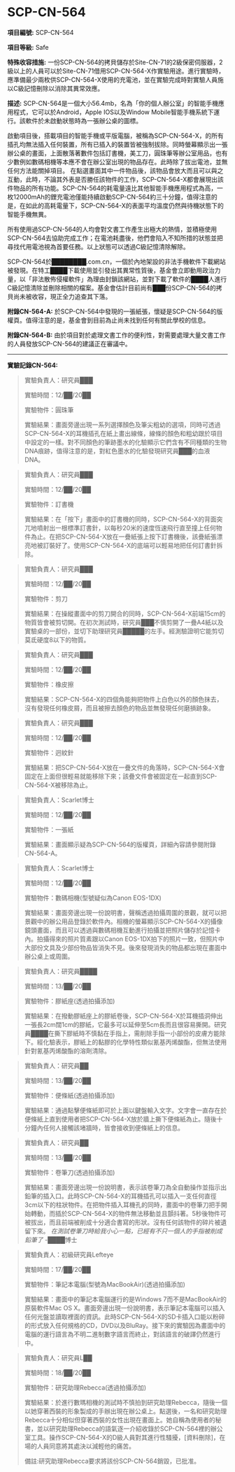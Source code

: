 # SCP-CN-564

**項目編號:** SCP-CN-564

**項目等級:** Safe

**特殊收容措施:** 一份SCP-CN-564的拷貝儲存於Site-CN-71的2級保密伺服器，2級以上的人員可以於Site-CN-71借用SCP-CN-564-X作實驗用途。進行實驗時，應準備最少兩枚供SCP-CN-564-X使用的充電池，並在實驗完成時對實驗人員施以C級記憶刪除以消除其異常效應。

**描述:** SCP-CN-564是一個大小56.4mb，名為「你的個人辦公室」的智能手機應用程式，它可以於Android，Apple IOS以及Window Mobile智能手機系統下運行。該軟件於未啟動狀態時為一張辦公桌的圖標。

啟動項目後，搭載項目的智能手機或平版電腦，被稱為SCP-CN-564-X，的所有插孔均無法插入任何裝置，所有已插入的裝置皆被強制拔除。同時螢幕顯示出一張辦公桌的畫面，上面散落著數件包括訂書機，美工刀，圓珠筆等辦公室用品，也有少數例如數碼相機等本應不會在辦公室出現的物品存在。此時除了拔出電池，並無任何方法能關掉項目。
在點選畫面其中一件物品後，該物品會放大而且可以與之互動，此時，不論其外表是否勝任該物件的工作，SCP-CN-564-X都會展現出該件物品的所有功能。SCP-CN-564的耗電量遠比其他智能手機應用程式為高，一枚12000mAh的鋰充電池僅能持續啟動SCP-CN-564約三十分鐘，值得注意的是，在如此的高耗電量下，SCP-CN-564-X的表面平均溫度仍然與待機狀態下的智能手機無異。

所有使用過SCP-CN-564的人均會對文書工作產生出極大的熱情，並積極使用SCP-CN-564去協助完成工作；在電池耗盡後，他們會陷入不知所措的狀態並把尋找代用電池視為首要任務。以上狀態可以透過C級記憶清除解除。

SCP-CN-564於████████.com.cn，一個於內地架設的非法手機軟件下載網站被發現。在特工████下載使用並引發出其異常性質後，基金會立即動用政治力量，以「非法散佈侵權軟件」為理由封鎖該網站，並對下載了軟件的████人進行C級記憶清除並刪除相關的檔案。基金會估計目前尚有███份SCP-CN-564的拷貝尚未被收容，現正全力追查其下落。

**附錄CN-564-A:** 於SCP-CN-564中發現的一張紙張，懷疑是SCP-CN-564的版權頁。值得注意的是，基金會到目前為止尚未找到任何有關此學校的信息。


**附錄CN-564-B:** 由於項目對於處理文書工作的便利性，對需要處理大量文書工作的人員發放SCP-CN-564的建議正在審議中。


---

**實驗記錄CN-564:** 


> 實驗負責人：研究員███
> 
> 實驗時間：12/██/20██
> 
> 實驗物件：圓珠筆
> 
> 實驗結果：畫面旁邊出現一系列選擇顏色及筆尖粗幼的選項，同時可透過SCP-CN-564-X的耳機插孔在紙上畫出線條，線條的顏色和粗幼跟於項目中設定的一樣。對不同顏色的筆跡墨水的化驗顯示它們含有不同種類的生物DNA痕跡，值得注意的是，對紅色墨水的化驗發現研究員███的血液DNA。
> 


> 實驗負責人：研究員███
> 
> 實驗時間：12/██/20██
> 
> 實驗物件：訂書機
> 
> 實驗結果：在「按下」畫面中的訂書機的同時，SCP-CN-564-X的背面突兀地噴射出一根標準訂書針，以每秒20米的速度恆速飛行直至撞上任何物件為止。在把SCP-CN-564-X放在一疊紙張上按下訂書機後，該疊紙張漂亮地被訂裝好了。使用SCP-CN-564-X的底端可以輕易地把任何訂書針拆除。
> 


> 實驗負責人：研究員███
> 
> 實驗時間：12/██/20██
> 
> 實驗物件：剪刀
> 
> 實驗結果：在操縱畫面中的剪刀開合的同時，SCP-CN-564-X前端15cm的物質皆會被剪切開。在初次測試時，研究員███不慎剪開了一疊A4紙以及實驗桌的一部份，並切下助理研究員█████的左手。經測驗證明它能剪切莫氐硬度8以下的物質。
> 


> 實驗負責人：研究員███
> 
> 實驗時間：12/██/20██
> 
> 實驗物件：橡皮擦
> 
> 實驗結果：SCP-CN-564-X的四個角能夠把物件上白色以外的顏色抹去，沒有發現任何橡皮屑，而且被擦去顏色的物品並無發現任何磨損跡象。
> 


> 實驗負責人：研究員███
> 
> 實驗時間：12/██/20██
> 
> 實驗物件：迥紋針
> 
> 實驗結果：把SCP-CN-564-X放在一疊文件的角落時，SCP-CN-564-X會固定在上面但很輕易就能移除下來；該疊文件會被固定在一起直到SCP-CN-564-X被移除為止。
> 


> 實驗負責人：Scarlet博士
> 
> 實驗時間：12/██/20██
> 
> 實驗物件：一張紙
> 
> 實驗結果：畫面顯示疑為SCP-CN-564的版權頁，詳細內容請參閱附錄CN-564-A。
> 


> 實驗負責人：Scarlet博士
> 
> 實驗時間：12/██/20██
> 
> 實驗物件：數碼相機(型號疑似為Canon EOS-1DX)
> 
> 實驗結果：畫面旁邊出現一份說明書，聲稱透過拍攝周圍的景觀，就可以把景觀中的辦公用品登錄於軟件內。相機的螢幕顯示SCP-CN-564-X的攝像鏡頭畫面，而且可以透過與數碼相機互動進行拍攝並把照片儲存於記憶卡內。拍攝得來的照片質素跟以Canon EOS-1DX拍下的照片一致，但照片中大部份文具及少部份物品皆消失不見。後來發現消失的物品都出現在畫面中辦公桌上或周圍。
> 


> 實驗負責人：研究員████
> 
> 實驗時間：13/██/20██
> 
> 實驗物件：膠紙座(透過拍攝添加)
> 
> 實驗結果：在撥動膠紙座上的膠紙卷後，SCP-CN-564-X於耳機插洞伸出一張長2cm闊1cm的膠紙，它最多可以延伸至5cm長而且很容易撕開。研究員████在撕下膠紙時不慎黏在手指上，需削除手指一小部份的皮膚方能除下。經化驗表示，膠紙上的黏膠的化學特性類似氰基丙烯酸酯，但無法使用針對氰基丙烯酸酯的溶劑清除。
> 


> 實驗負責人：研究員██
> 
> 實驗時間：13/██/20██
> 
> 實驗物件：便條紙(透過拍攝添加)
> 
> 實驗結果：通過點擊便條紙即可於上面以鍵盤輸入文字。文字會一直存在於便條紙上直到使用者把SCP-CN-564-X放於牆上撕下便條紙為止。隨後十分鐘內任何人接觸該堵牆時，皆會接收到便條紙上的信息。
> 


> 實驗負責人：研究員██
> 
> 實驗時間：13/██/20██
> 
> 實驗物件：卷筆刀(透過拍攝添加)
> 
> 實驗結果：畫面旁邊出現一份說明書，表示該卷筆刀為全自動操作並指示出鉛筆的插入口。此時SCP-CN-564-X的耳機插孔可以插入一支任何直徑3cm以下的柱狀物件。在把物件插入耳機孔的同時，畫面中的卷筆刀把手開始轉動，而插於SCP-CN-564-X的物件無法移動並且顫抖著。5秒後物件可被拔出，而且前端被削成十分適合書寫的形狀。沒有任何該物件的碎片被遺留下來。
*在測試卷筆刀時給我小心一點，已經有不只一個人的手指被削成鉛筆了* -████博士
> 


> 實驗負責人：初級研究員Lefteye
> 
> 實驗時間：17/██/20██
> 
> 實驗物件：筆記本電腦(型號為MacBookAir)(透過拍攝添加)
> 
> 實驗結果：畫面中的筆記本電腦運行的是Windows 7而不是MacBookAir的原裝軟件Mac OS X。畫面旁邊出現一份說明書，表示筆記本電腦可以插入任何光盤並讀取裡面的資訊。此時SCP-CN-564-X的SD卡插入口能以粉碎的形式放入任何規格的CD，DVD以及BluRay。接下來的實驗因為畫面中的電腦的運行語言為不明二進制數字語言而終止，對該語言的破譯仍然進行中。
> 


> 實驗負責人：研究員L██
> 
> 實驗時間：18/██/20██
> 
> 實驗物件：研究助理Rebecca(透過拍攝添加)
> 
> 實驗結果：於進行數瑪相機的測試時不慎拍到研究助理Rebecca，隨後一個以她穿著西裝的形象製成的手辦出現在辦公桌上。點選後，一名和研究助理Rebecca十分相似但穿著西裝的女性出現在畫面上。她自稱為使用者的秘書，並以研究助理Rebecca的語氣逐一介紹收錄於SCP-CN-564裡的辦公室工具。操作SCP-CN-564-X的D級人員對其進行性騷擾，[資料刪除]，在場的人員同意將其處決以減輕他的痛苦。
> 
> 備註:研究助理Rebecca要求將該份SCP-CN-564銷毀，已批准。
> 


